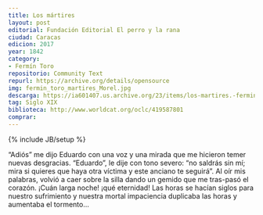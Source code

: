 ```yaml
---
title: Los mártires
layout: post
editorial: Fundación Editorial El perro y la rana
ciudad: Caracas
edicion: 2017
year: 1842
category:
- Fermín Toro
repositorio: Community Text
repurl: https://archive.org/details/opensource
img: fermin_toro_martires_Morel.jpg
descarga: https://ia601407.us.archive.org/23/items/los-martires.-fermin-toro/Los%20martires.%20Ferm%C3%ADn%20Toro.pdf
tag: Siglo XIX
biblioteca: http://www.worldcat.org/oclc/419587801
comprar: 
---
```

{% include JB/setup %}

“Adiós” me dijo Eduardo con una voz y una mirada que me hicieron temer nuevas desgracias. “Eduardo”, le dije con tono severo: “no saldrás sin mí; mira si quieres que haya otra víctima y este anciano te seguirá”. Al oír mis palabras, volvió a caer sobre la silla dando un gemido que me tras-pasó el corazón. ¡Cuán larga noche! ¡qué eternidad! Las horas se hacían siglos para nuestro sufrimiento y nuestra mortal impaciencia duplicaba las horas y aumentaba el tormento...
